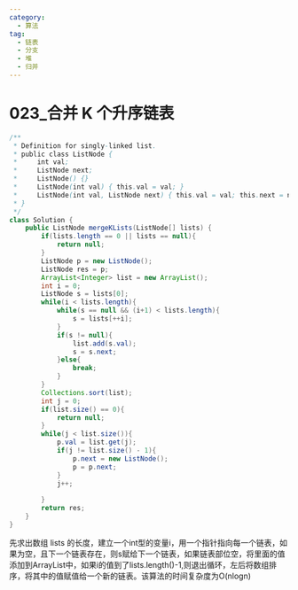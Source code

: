 ```yaml
---
category: 
  - 算法
tag: 
  - 链表
  - 分支
  - 堆
  - 归并
---
```


# 023_合并 K 个升序链表

<Badge text="困难" type="danger" vertical="middle" />


```java
/**
 * Definition for singly-linked list.
 * public class ListNode {
 *     int val;
 *     ListNode next;
 *     ListNode() {}
 *     ListNode(int val) { this.val = val; }
 *     ListNode(int val, ListNode next) { this.val = val; this.next = next; }
 * }
 */
class Solution {
    public ListNode mergeKLists(ListNode[] lists) {
        if(lists.length == 0 || lists == null){
            return null;
        }
        ListNode p = new ListNode();
        ListNode res = p;
        ArrayList<Integer> list = new ArrayList();
        int i = 0;
        ListNode s = lists[0];
        while(i < lists.length){
            while(s == null && (i+1) < lists.length){
                s = lists[++i];
            }
            if(s != null){
                list.add(s.val);
                s = s.next;
            }else{
                break;
            }
        }
        Collections.sort(list);
        int j = 0;
        if(list.size() == 0){
            return null;
        }
        while(j < list.size()){
            p.val = list.get(j);
            if(j != list.size() - 1){
                p.next = new ListNode();
                p = p.next;
            }
            j++;
            
        }
        return res;
    }
}
```

先求出数组 lists 的长度，建立一个int型的变量i，用一个指针指向每一个链表，如果为空，且下一个链表存在，则s赋给下一个链表，如果链表部位空，将里面的值添加到ArrayList中，如果i的值到了lists.length()-1,则退出循环，左后将数组排序，将其中的值赋值给一个新的链表。该算法的时间复杂度为O(nlogn)